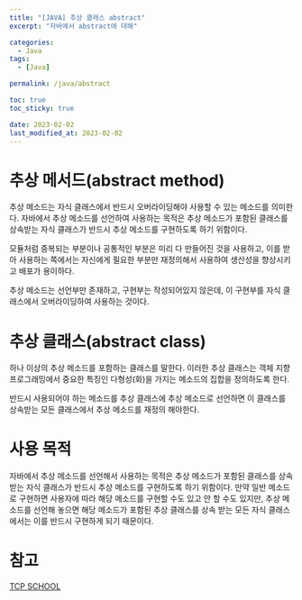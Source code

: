 ```yaml
---
title: "[JAVA] 추상 클래스 abstract"
excerpt: "자바에서 abstract에 대해"

categories:
  - Java
tags:
  - [Java]

permalink: /java/abstract

toc: true
toc_sticky: true

date: 2023-02-02
last_modified_at: 2023-02-02
---
```


# 추상 메서드(abstract method)

추상 메소드는 자식 클래스에서 반드시 오버라이딩해야 사용할 수 있는 메소드를 의미한다. 자바에서 추상 메소드를 선언하여 사용하는 목적은 추상 메소드가 포함된 클래스를 상속받는 자식 클래스가 반드시 추상 메소드를 구현하도록 하기 위함이다.

모듈처럼 중복되는 부분이나 공통적인 부분은 미리 다 만들어진 것을 사용하고, 이를 받아 사용하는 쪽에서는 자신에게 필요한 부분만 재정의해서 사용하여 생산성을 향상시키고 배포가 용이하다. 

추상 메소드는 선언부만 존재하고, 구현부는 작성되어있지 않은데, 이 구현부를 자식 클래스에서 오버라이딩하여 사용하는 것이다.

# 추상 클래스(abstract class)

하나 이상의 추상 메소드를 포함하는 클래스를 말한다. 이러한 추상 클래스는 객체 지향 프로그래밍에서 중요한 특징인 다형성(화)을 가지는 메소드의 집합을 정의하도록 한다. 

반드시 사용되어야 하는 메소드를 추상 클래스에 추상 메소드로 선언하면 이 클래스를 상속받는 모든 클래스에서 추상 메소드를 재정의 해야한다.

# 사용 목적

자바에서 추상 메소드를 선언해서 사용하는 목적은 추상 메소드가 포함된 클래스를 상속받는 자식 클래스가 반드시 추상 메소드를 구현하도록 하기 위함이다. 만약 일반 메소드로 구현하면 사용자에 따라 해당 메소드를 구현할 수도 있고 안 할 수도 있지만, 추상 메소드를 선언해 놓으면 해당 메소드가 포함된 추상 클래스를 상속 받는 모든 자식 클래스에서는 이를 반드시 구현하게 되기 때문이다.

# 참고

[TCP SCHOOL](http://www.tcpschool.com/java/java_polymorphism_abstract)